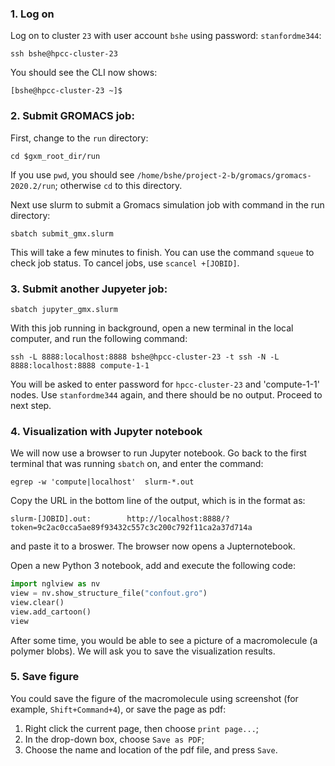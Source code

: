 ### 1. Log on 
Log on to cluster `23` with user account `bshe` using password: `stanfordme344`:
```
ssh bshe@hpcc-cluster-23
```
You should see the CLI now shows:
```
[bshe@hpcc-cluster-23 ~]$
```
### 2. Submit GROMACS job:
First, change to the `run` directory:
```
cd $gxm_root_dir/run
```
If you use `pwd`, you should see `/home/bshe/project-2-b/gromacs/gromacs-2020.2/run`; otherwise `cd` to this directory.

Next use slurm to submit a Gromacs simulation job with command in the run directory:
```
sbatch submit_gmx.slurm
```
This will take a few minutes to finish. You can use the command `squeue` to check job status. To cancel jobs, use `scancel +[JOBID]`.

### 3. Submit another Jupyeter job: 
```
sbatch jupyter_gmx.slurm
```
With this job running in background, open a new terminal in the local computer, and run the following command:
```
ssh -L 8888:localhost:8888 bshe@hpcc-cluster-23 -t ssh -N -L 8888:localhost:8888 compute-1-1
```
You will be asked to enter password for `hpcc-cluster-23` and 'compute-1-1' nodes. Use `stanfordme344` again, and there should be no output. Proceed to next step.

### 4. Visualization with Jupyter notebook
We will now use a browser to run Jupyter notebook. Go back to the first terminal that was running `sbatch` on, and enter the command:
```
egrep -w 'compute|localhost'  slurm-*.out
```
Copy the URL in the bottom line of the output, which is in the format as:
```
slurm-[JOBID].out:        http://localhost:8888/?token=9c2ac0cca5ae89f93432c557c3c200c792f11ca2a37d714a
```
and paste it to a broswer. The browser now opens a Jupternotebook. 

Open a new Python 3 notebook, add and execute the following code:
```python
import nglview as nv
view = nv.show_structure_file("confout.gro")
view.clear()
view.add_cartoon()
view
```
After some time, you would be able to see a picture of a macromolecule (a polymer blobs). We will ask you to save the visualization results.

### 5. Save figure
You could save the figure of the macromolecule using screenshot (for example, `Shift+Command+4`), or save the page as pdf:
1. Right click the current page, then choose `print page...`;
2. In the drop-down box, choose `Save as PDF`;
3. Choose the name and location of the pdf file, and press `Save`.






